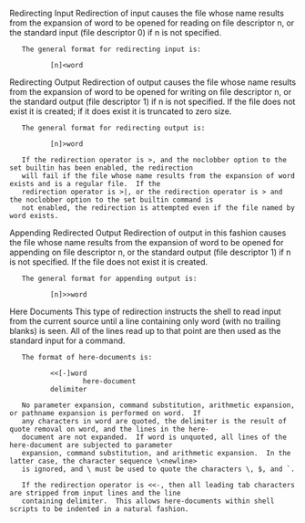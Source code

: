Redirecting Input
       Redirection of input causes the file whose name results from the expansion of word to be opened for reading on file
       descriptor n, or the standard input (file descriptor 0) if n is not specified.

       The general format for redirecting input is:

              [n]<word

   Redirecting Output
       Redirection of output causes the file whose name results from the expansion of word to be opened for writing on
       file descriptor n, or the standard output (file descriptor 1) if n is not specified.  If the file does not exist it
       is created; if it does exist it is truncated to zero size.

       The general format for redirecting output is:

              [n]>word

       If the redirection operator is >, and the noclobber option to the set builtin has been enabled, the redirection
       will fail if the file whose name results from the expansion of word exists and is a regular file.  If the
       redirection operator is >|, or the redirection operator is > and the noclobber option to the set builtin command is
       not enabled, the redirection is attempted even if the file named by word exists.

Appending Redirected Output
       Redirection of output in this fashion causes the file whose name results from the expansion of word to be opened
       for appending on file descriptor n, or the standard output (file descriptor 1) if n is not specified.  If the file
       does not exist it is created.

       The general format for appending output is:

              [n]>>word
        
   Here Documents
       This type of redirection instructs the shell to read input from the current source until a line containing only
       word (with no trailing blanks) is seen.  All of the lines read up to that point are then used as the standard input
       for a command.

       The format of here-documents is:

              <<[-]word
                      here-document
              delimiter

       No parameter expansion, command substitution, arithmetic expansion, or pathname expansion is performed on word.  If
       any characters in word are quoted, the delimiter is the result of quote removal on word, and the lines in the here-
       document are not expanded.  If word is unquoted, all lines of the here-document are subjected to parameter
       expansion, command substitution, and arithmetic expansion.  In the latter case, the character sequence \<newline>
       is ignored, and \ must be used to quote the characters \, $, and `.

       If the redirection operator is <<-, then all leading tab characters are stripped from input lines and the line
       containing delimiter.  This allows here-documents within shell scripts to be indented in a natural fashion.
